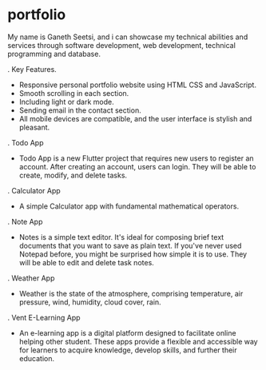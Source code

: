 # portfolio ##

My name is Ganeth Seetsi, and i can showcase my technical abilities and services through software development, web development, technical programming and database.

<!-- Responsive Personal Portfolio -->
. Key Features.

- Responsive personal portfolio website using HTML CSS and JavaScript.
- Smooth scrolling in each section.
- Including light or dark mode.
- Sending email in the contact section.
- All mobile devices are compatible, and the user interface is stylish and pleasant.

<!-- created Todo App using Flutter Dart Language -->
. Todo App

- Todo App is a new Flutter project that requires new users to register an account. After creating an account, users can  login. They will be able to create, modify, and delete tasks.  

<!-- created a Calculator App using HTML CSS JavaScript -->
. Calculator App

- A simple Calculator app with fundamental mathematical operators.

<!-- created Notes App using HTML CSS JavaScript -->
. Note App

- Notes is a simple text editor. It's ideal for composing brief text documents that you want to save as plain text. If you've never used Notepad before, you might be surprised how simple it is to use. They will be able to edit and delete task notes.

<!-- created Weather App with HTML CSS JavaScript -->
. Weather App

- Weather is the state of the atmosphere, comprising temperature, air pressure, wind, humidity, cloud cover, rain.

<!-- created Vent E-Learning App with HTML CSS JavaScript -->
. Vent E-Learning App

- An e-learning app is a digital platform designed to facilitate online helping other student. These apps provide a flexible and accessible way for learners to acquire knowledge, develop skills, and further their education.
